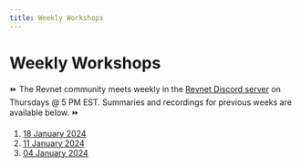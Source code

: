 ```yaml
---
title: Weekly Workshops
---
```


# Weekly Workshops

⏩ The Revnet community meets weekly in the
[Revnet Discord server](https://discord.com/invite/6Zr7Rtv6Ea) on Thursdays @ 5
PM EST. Summaries and recordings for previous weeks are available below. ⏩

1. [18 January 2024](/workshop/2024-01-18)
2. [11 January 2024](/workshop/2024-01-11)
3. [04 January 2024](/workshop/2024-01-04)
